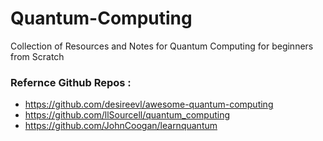 # Quantum-Computing
Collection of Resources and Notes for Quantum Computing for beginners from Scratch




### Refernce Github Repos  :

- https://github.com/desireevl/awesome-quantum-computing
- https://github.com/llSourcell/quantum_computing
- https://github.com/JohnCoogan/learnquantum
